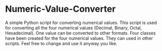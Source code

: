# Numeric-Value-Converter
A simple Python script for converting numerical values.
This script is used for converting all the four numerical values (Decimal, Binary, Octal, Hexadecimal). One value can be converted to other formats. Four classes have been created for the four numerical values. They can used in other scripts. Feel free to change and use it anyway you like.
